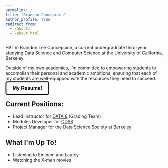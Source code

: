 ```yaml
---
permalink: /
title: "Brandon Concepcion"
author_profile: true
redirect_from: 
  - /about/
  - /about.html
---
```


<style>
.linkedin-btn {
  background-color: #ffffff; /* White background */
  color: #000; /* Black text */
  padding: 10px 20px;
  border: solid; /* Black border */
  border-radius: 6px;
  font-size: 16px;
  cursor: pointer;
  transition: box-shadow 0.3s ease;
  font-family: Arial, sans-serif;
  font-weight: bold;
  text-decoration: none; /* Removes underline */
}

.linkedin-btn:hover {
  box-shadow: 0 4px 6px rgba(0, 0, 0, 0.1); /* Subtle shadow */
}
</style>

Hi! I'm Brandon Lee Concepcion, a current undergraduate third-year studying Data Science and Computer Science at the University of California, Berkeley. 

Outside of my own academics, I’m committed to empowering students to accomplish their personal and academic ambitions, ensuring that each of my students are well-equipped with the resources they need to succeed.

<a href="files/ConcepcionBrandon_Resume.pdf" class="linkedin-btn" target="_blank">My Resume!</a>

## Current Positions: 
* Lead Instructor for <a href = "https://www.data8.org/" target="_blank">DATA 8</a> (Grading Team)  
* Modules Developer for <a href = "https://cdss.berkeley.edu/" target="_blank">CDSS</a>
* Project Manager for the <a href = "https://dssberkeley.com/" target="_blank">Data Science Society at Berkeley</a>

## What I'm Up To!
* Listening to Eminem and Laufey
* Watching the X-men movies


